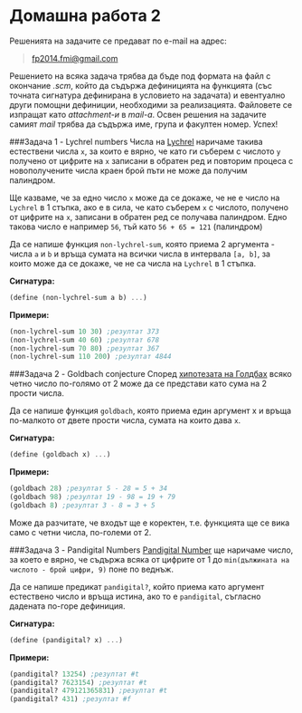 Домашна работа 2
=========

Решенията на задачите се предават по e-mail на адрес:

>fp2014.fmi@gmail.com

Решението на всяка задача трябва да бъде под формата на файл с окончание *.scm*, който да съдържа дефиницията на функцията (със точната сигнатура дефинирана в условието на задачата) и евентуално други помощни дефиниции, необходими за реализацията. Файловете се изпращат като *attachment-и* в *mail-a*. Освен решения на задачите самият *mail* трябва да съдържа име, група и факултен номер. Успех!

###Задача 1 - Lychrel numbers
Числа на [Lychrel](http://en.wikipedia.org/wiki/Lychrel_number) наричаме такива естествени числа `х`, за които е вярно, че като ги съберем с числото `у` получено от цифрите на `х` записани в обратен ред и повторим процеса с новополучените числа краен брой пъти не може да получим палиндром.

Ще казваме, че за едно число `х` може да се докаже, че не е число на `Lychrel` в 1 стъпка, ако е в сила, че като съберем `х` с числото, получено от цифрите на `х`, записани в обратен ред се получава палиндром. Едно такова число е например `56`, тъй като `56 + 65 = 121` (палиндром)

Да се напише функция `non-lychrel-sum`, която приема 2 аргумента - числа `a` и `b` и връща сумата на всички числа в интервала `[a, b]`, за които може да се докаже, че не са числа на `Lychrel` в 1 стъпка. 


**Сигнатура:**

```scm
(define (non-lychrel-sum a b) ...)
```

**Примери:**

```scm
(non-lychrel-sum 10 30) ;резултат 373
(non-lychrel-sum 40 60) ;резултат 678
(non-lychrel-sum 70 80) ;резултат 367
(non-lychrel-sum 110 200) ;резултат 4844
```

###Задача 2 - Goldbach conjecture
Според [хипотезата на Голдбах](http://en.wikipedia.org/wiki/Lychrel_number) всяко четно число по-голямо от 2 може да се представи като сума на 2 прости числа.

Да се напише функция `goldbach`, която приема един аргумент х и връща по-малкото от двете прости числа, сумата на които дава `х`.

**Сигнатура:**

```scm
(define (goldbach x) ...)
```

**Примери:**

```scm
(goldbach 28) ;резултат 5 - 28 = 5 + 34
(goldbach 98) ;резултат 19 - 98 = 19 + 79
(goldbach 8) ;резултат 3 - 8 = 3 + 5
```

Може да разчитате, че входът ще е коректен, т.е. функцията ще се вика само с четни числа, по-големи от 2.

###Задача 3 - Pandigital Numbers
[Pandigital Number](http://en.wikipedia.org/wiki/Pandigital_number) ще наричаме число, за което е вярно, че съдържа всяка от цифрите от 1 до `min(дължината на числото - брой цифри, 9)` поне по веднъж.

Да се напише предикат `pandigital?`, който приема като аргумент естествено число и връща истина, ако то е `pandigital`, съгласно дадената по-горе дефиниция.

**Сигнатура:**

```scm
(define (pandigital? x) ...)
```

**Примери:**

```scm
(pandigital? 13254) ;резултат #t
(pandigital? 7623154) ;резултат #t
(pandigital? 479121365831) ;резултат #t
(pandigital? 431) ;резултат #f
```
